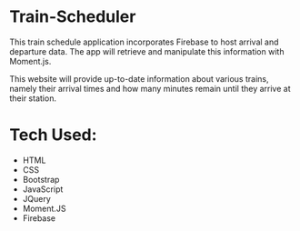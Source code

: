 # Train-Scheduler

This train schedule application incorporates Firebase to host arrival and departure data. The app will retrieve and manipulate this information with Moment.js. 

This website will provide up-to-date information about various trains, namely their arrival times and how many minutes remain until they arrive at their station.

# Tech Used:

- HTML
- CSS
- Bootstrap
- JavaScript
- JQuery
- Moment.JS
- Firebase